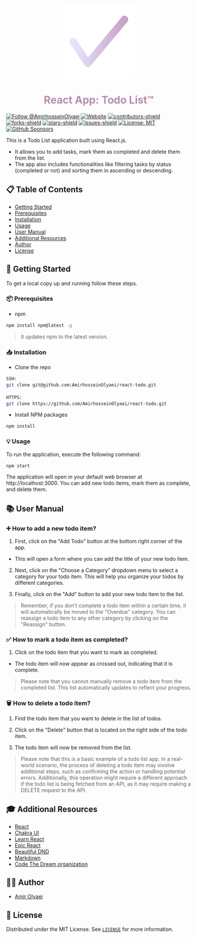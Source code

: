 <p align="center">
  <a href="">
    <img alt="Todo List" src="./public/todo.png" />
  </a>
</p>
<!-- <p align="center" style="color: #b48ead;">
  React App: Todo List™
</p> -->

# <div align="center" style="color: #b48ead;">React App: Todo List™</div>

[![Follow @AmirhosseinOlyaei](https://img.shields.io/github/followers/AmirhosseinOlyaei?label=Follow%20@AmirhosseinOlyaei&style=social)](https://github.com/AmirhosseinOlyaei?screen_name=AmirhosseinOlyaei)
[![Website](https://img.shields.io/badge/-website-CDA4DE)](https://react-todo-amiro.vercel.app/)
[![contributors-shield](https://img.shields.io/github/contributors/AmirhosseinOlyaei/react-todo.svg)](https://github.com/AmirhosseinOlyaei/react-todo/graphs/contributors)
[![forks-shield](https://img.shields.io/github/forks/AmirhosseinOlyaei/react-todo.svg)](https://github.com/AmirhosseinOlyaei/react-todo/network/members)
[![stars-shield](https://img.shields.io/github/stars/AmirhosseinOlyaei/react-todo.svg?color=lightblue)](https://github.com/AmirhosseinOlyaei/react-todo/stargazers)
[![issues-shield](https://img.shields.io/github/issues/AmirhosseinOlyaei/react-todo.svg?color=pink)](https://github.com/AmirhosseinOlyaei/react-todo/issues)
[![License: MIT](https://img.shields.io/badge/license-MIT-purple.svg)](./LICENSE)
[![GitHub Sponsors](https://img.shields.io/github/sponsors/AmirhosseinOlyaei?color=darkgreen)](https://github.com/sponsors/AmirhosseinOlyaei)

This is a Todo List application built using React.js.

- It allows you to add tasks, mark them as completed
  and delete them from the list.
- The app also includes functionalities like filtering tasks by status (completed or not) and sorting them in ascending or descending.

## 📋 Table of Contents

- [Getting Started](#🚀-getting-started)
- [Prerequisites](#📦-prerequisites)
- [Installation](#📥-installation)
- [Usage](#💡-usage)
- [User Manual](#📚-user-manual)
- [Additional Resources](#🎓-additional-resources)
- [Author](#👨‍💻-author)
- [License](#📜-license)

## 🚀 Getting Started

To get a local copy up and running follow these steps.

### 📦 Prerequisites

- npm

```sh
npm install npm@latest -g
```

> It updates npm to the latest version.

### 📥 Installation

- Clone the repo

```sh
SSH:
git clone git@github.com:AmirhosseinOlyaei/react-todo.git

HTTPS:
git clone https://github.com/AmirhosseinOlyaei/react-todo.git
```

- Install NPM packages

```sh
npm install
```

### 💡 Usage

To run the application, execute the following command:

```sh
npm start
```

The application will open in your default web browser at http://localhost:3000. You can add new todo items, mark them as complete, and delete them.

## 📚 User Manual

### ➕ How to add a new todo item?

1. First, click on the "Add Todo" button at the bottom right corner of the app.

- This will open a form where you can add the title of your new todo item.

2. Next, click on the "Choose a Category" dropdown menu to select a category for your todo item. This will help you organize your todos by different categories.

3. Finally, click on the "Add" button to add your new todo item to the list.

> Remember, if you don't complete a todo item within a certain time, it will automatically be moved to the "Overdue" category. You can reassign a todo item to any other category by clicking on the "Reassign" button.

### ✅ How to mark a todo item as completed?

1. Click on the todo item that you want to mark as completed.

- The todo item will now appear as crossed out, indicating that it is complete.

> Please note that you cannot manually remove a todo item from the completed list. This list automatically updates to reflect your progress.

### 🗑️ How to delete a todo item?

1. Find the todo item that you want to delete in the list of todos.

2. Click on the "Delete" button that is located on the right side of the todo item.

3. The todo item will now be removed from the list.

> Please note that this is a basic example of a todo list app. In a real-world scenario, the process of deleting a todo item may involve additional steps, such as confirming the action or handling potential errors. Additionally, this operation might require a different approach if the todo list is being fetched from an API, as it may require making a DELETE request to the API.

## 🎓 Additional Resources

- [React](https://react.dev/)
- [Chakra UI](https://chakra-ui.com/)
- [Learn React](https://scrimba.com/learn/learnreact)
- [Epic React](https://epicreact.dev/modules/react-hooks/react-hooks-welcome)
- [Beautiful DND](https://github.com/atlassian/react-beautiful-dnd)
- [Markdown](https://www.markdownguide.org/)
- [Code The Dream organization](https://codethedream.org/)

## 👨‍💻 Author

- [Amir Olyaei](https://github.com/AmirhosseinOlyaei)

## 📜 License

Distributed under the MIT License. See [`LICENSE`](./LICENSE) for more information.
